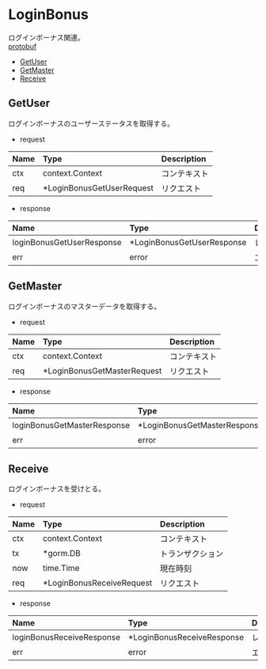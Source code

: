 # LoginBonus
ログインボーナス関連。  
[protobuf](https://github.com/game-core/gocrafter/tree/main/docs/proto/api/game/loginBonus)

- [GetUser](https://github.com/game-core/gocrafter/blob/main/docs/md/function/loginBonus.md#GetUser)
- [GetMaster](https://github.com/game-core/gocrafter/blob/main/docs/md/function/loginBonus.md#GetMaster)
- [Receive](https://github.com/game-core/gocrafter/blob/main/docs/md/function/loginBonus.md#Receive)

## GetUser
ログインボーナスのユーザーステータスを取得する。
- request

| Name | Type | Description |
| :--- | :--- | :--- |
| ctx | context.Context | コンテキスト |
| req | *LoginBonusGetUserRequest | リクエスト |

- response

| Name | Type | Description |
| :--- | :--- | :--- |
| loginBonusGetUserResponse | *LoginBonusGetUserResponse | レスポンス |
| err | error | エラー |

## GetMaster
ログインボーナスのマスターデータを取得する。
- request

| Name | Type | Description |
| :--- | :--- | :--- |
| ctx | context.Context | コンテキスト |
| req | *LoginBonusGetMasterRequest | リクエスト |

- response

| Name | Type | Description |
| :--- | :--- | :--- |
| loginBonusGetMasterResponse | *LoginBonusGetMasterResponse | レスポンス |
| err | error | エラー |

## Receive
ログインボーナスを受けとる。
- request

| Name | Type | Description |
| :--- | :--- | :--- |
| ctx | context.Context | コンテキスト |
| tx | *gorm.DB | トランザクション |
| now | time.Time | 現在時刻 |
| req | *LoginBonusReceiveRequest | リクエスト |

- response

| Name | Type | Description |
| :--- | :--- | :--- |
| loginBonusReceiveResponse | *LoginBonusReceiveResponse | レスポンス |
| err | error | エラー |
